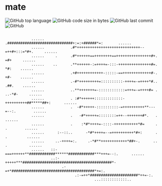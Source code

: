 # mate

![GitHub top language](https://img.shields.io/github/languages/top/onesword0618/mate?style=flat-square)
![GitHub code size in bytes](https://img.shields.io/github/languages/code-size/onesword0618/mate)
![GitHub last commit](https://img.shields.io/github/last-commit/onesword0618/mate)
![GitHub](https://img.shields.io/github/license/onesword0618/mate)

```

            ......            .##############################+:=:+######*=:       ......            
            ......            .#*+++++++++++++++++++++++++++++--=++#+:::=*#+.     ......            
            ......     .      .#*++++++==++++++++==++++++++++++++++#+.    =#+     ......            
            ......    ..      .**++++++-:=++++=-:::-+++++++++++++++#=.     *#:    ......            
            ......            .+#++++++++++++-:::::-==+++++++++++++#-.     +#-    ......            
            ......            .-#*+++++++++=::::::::::-++++=-=++++*#..    .##.    ......            
            ......            ..**+++++++=-::::::::::::=+++=-=++++#= . ..-*#-     ......            
            ......            . :#*++++++:::::::::::::-++++++++++##*****##+:      ......            
            ......            .  -#*+++++-::::::::::-=++++++++++**---=--:.        ......            
            ......            .   -#*+++++=::::::::=++--+++++++#*.   .            ......            
            ......            .    :*#*++++=-::::-+++++++++++*#=     .   .        ......            
            ......      :--::..      -*#*++++=--=++++++++++*#+:      .  .         ......            
            ......     ..-++++=:.     .-*#**++++++++++++*##+-.      .. .          ......            
            ......   ::-===++++++**############******############***+++=--:.      ......            
                     ..:-+++++***#########################################*-                        
                          .-=+*######################################*+=:.                          
                                .:-=++*######################*++=-:.                                
                                         ...::::::::::::..                                          
```